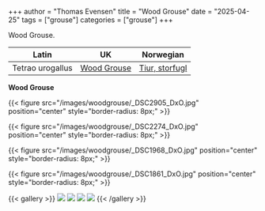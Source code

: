 +++
author = "Thomas Evensen"
title = "Wood Grouse"
date = "2025-04-25"
tags = ["grouse"]
categories = ["grouse"]
+++

Wood Grouse.

| Latin                 | UK                                                                     | Norwegian                                              |
|-----------------------|------------------------------------------------------------------------|--------------------------------------------------------|
| Tetrao urogallus        | [Wood Grouse](https://en.wikipedia.org/wiki/Western_capercaillie)  | [Tiur, storfugl](https://no.wikipedia.org/wiki/Storfugl)        |

**Wood Grouse**

{{< figure src="/images/woodgrouse/_DSC2905_DxO.jpg" position="center" style="border-radius: 8px;" >}}

{{< figure src="/images/woodgrouse/_DSC2274_DxO.jpg" position="center" style="border-radius: 8px;" >}}

{{< figure src="/images/woodgrouse/_DSC1968_DxO.jpg" position="center" style="border-radius: 8px;" >}}

{{< figure src="/images/woodgrouse/_DSC1861_DxO.jpg" position="center" style="border-radius: 8px;" >}}

{{< gallery >}}
  <img src="/images/woodgrouse/_DSC2905_DxO.jpg" class="grid-w50 md:grid-w33 xl:grid-w25" />
  <img src="/images/woodgrouse/_DSC2274_DxO.jpg" class="grid-w50 md:grid-w33 xl:grid-w25" />
  <img src="/images/woodgrouse/_DSC1968_DxO.jpg" class="grid-w50 md:grid-w33 xl:grid-w25" />
  <img src="/images/woodgrouse/_DSC1861_DxO.jpg" class="grid-w50 md:grid-w33 xl:grid-w25" />
{{< /gallery >}}
